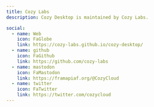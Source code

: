 ```yaml
---
title: Cozy Labs
description: Cozy Desktop is maintained by Cozy Labs.

social:
  - name: Web
    icon: FaGlobe
    link: https://cozy-labs.github.io/cozy-desktop/
  - name: github
    icon: FaGithub
    link: https://github.com/cozy-labs
  - name: mastodon
    icon: FaMastodon
    link: https://framapiaf.org/@CozyCloud
  - name: twitter
    icon: FaTwitter
    link: https://twitter.com/cozycloud
---
```

